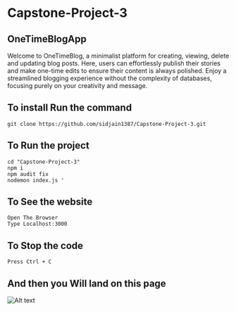 # Capstone-Project-3

## OneTimeBlogApp

Welcome to OneTimeBlog, a minimalist platform for creating, viewing, delete and updating blog posts. Here, users can effortlessly publish their stories and make one-time edits to ensure their content is always polished. Enjoy a streamlined blogging experience without the complexity of databases, focusing purely on your creativity and message.

## To install Run the command

``` git clone https://github.com/sidjain1387/Capstone-Project-3.git ```

## To Run the project

```
cd "Capstone-Project-3"
npm i
npm audit fix
nodemon index.js '
```
## To See the website
```
Open The Browser
Type Localhost:3000

```
## To Stop the code

```Press Ctrl + C```

## And then you Will land on this page
![Alt text](public/images/home.png)
